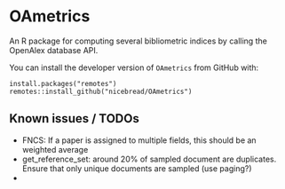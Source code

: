 # OAmetrics

An R package for computing several bibliometric indices by calling the OpenAlex database API.

You can install the developer version of `OAmetrics` from GitHub with:

```
install.packages("remotes")
remotes::install_github("nicebread/OAmetrics")
```


## Known issues / TODOs

- FNCS: If a paper is assigned to multiple fields, this should be an weighted average
- get_reference_set:  around 20% of sampled document are duplicates. Ensure that only unique documents are sampled (use paging?)
- 
